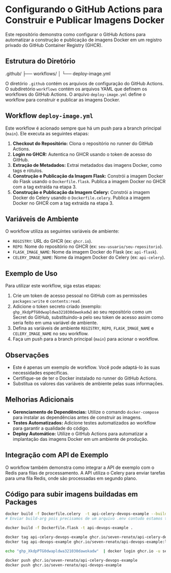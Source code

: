 # Configurando o GitHub Actions para Construir e Publicar Imagens Docker

Este repositório demonstra como configurar o GitHub Actions para automatizar a construção e publicação de imagens Docker em um registro privado do GitHub Container Registry (GHCR).

## Estrutura do Diretório

.github/
├── workflows/
│   └── deploy-image.yml


O diretório `.github` contém os arquivos de configuração do GitHub Actions. O subdiretório `workflows` contém os arquivos YAML que definem os workflows do GitHub Actions. O arquivo `deploy-image.yml` define o workflow para construir e publicar as imagens Docker.

## Workflow `deploy-image.yml`

Este workflow é acionado sempre que há um push para a branch principal (`main`). Ele executa as seguintes etapas:

1. **Checkout do Repositório:** Clona o repositório no runner do GitHub Actions.
2. **Login no GHCR:** Autentica no GHCR usando o token de acesso do GitHub.
3. **Extração de Metadados:** Extrai metadados das imagens Docker, como tags e rótulos.
4. **Construção e Publicação da Imagem Flask:** Constrói a imagem Docker do Flask usando o `Dockerfile.flask`. Publica a imagem Docker no GHCR com a tag extraída na etapa 3.
5. **Construção e Publicação da Imagem Celery:** Constrói a imagem Docker do Celery usando o `Dockerfile.celery`. Publica a imagem Docker no GHCR com a tag extraída na etapa 3.

## Variáveis de Ambiente

O workflow utiliza as seguintes variáveis de ambiente:

- `REGISTRY`: URL do GHCR (ex: `ghcr.io`).
- `REPO`: Nome do repositório no GHCR (ex: `seu-usuario/seu-repositorio`).
- `FLASK_IMAGE_NAME`: Nome da imagem Docker do Flask (ex: `api-flask`).
- `CELERY_IMAGE_NAME`: Nome da imagem Docker do Celery (ex: `api-celery`).

## Exemplo de Uso

Para utilizar este workflow, siga estas etapas:

1. Crie um token de acesso pessoal no GitHub com as permissões `packages:write` e `contents:read`.
2. Adicione o token secreto criado (exemplo: `ghp_XkdpPTG0dwapldwa321030dawokadw`) ao seu repositório como um Secret do GitHub, substituindo-a pelo seu token de acesso assim como seria feito em uma variável de ambiente.
3. Defina as variáveis de ambiente `REGISTRY`, `REPO`, `FLASK_IMAGE_NAME` e `CELERY_IMAGE_NAME` no seu workflow.
4. Faça um push para a branch principal (`main`) para acionar o workflow.

## Observações

- Este é apenas um exemplo de workflow. Você pode adaptá-lo às suas necessidades específicas.
- Certifique-se de ter o Docker instalado no runner do GitHub Actions.
- Substitua os valores das variáveis de ambiente pelas suas informações.

## Melhorias Adicionais

- **Gerenciamento de Dependências:** Utilize o comando `docker-compose` para instalar as dependências antes de construir as imagens.
- **Testes Automatizados:** Adicione testes automatizados ao workflow para garantir a qualidade do código.
- **Deploy Automático:** Utilize o GitHub Actions para automatizar a implantação das imagens Docker em um ambiente de produção.

## Integração com API de Exemplo

O workflow também demonstra como integrar a API de exemplo com o Redis para filas de processamento. A API utiliza o Celery para enviar tarefas para uma fila Redis, onde são processadas em segundo plano.

## Código para subir imagens buildadas em Packages

```bash
docker build -f Dockerfile.celery  -t api-celery-devops-example --build-arg DATABASE_URL=postgresql://user:hashdb.com/github-actions .
# Enviar build-arg pois precisamos de um arquivo .env contudo estamos tratando com Dockerfile

docker build -f Dockerfile.flask -t api-devops-example .

docker tag api-celery-devops-example ghcr.io/seven-renato/api-celery-devops-example:latest # Dando uma tag com o intuito de...
docker tag api-devops-example ghcr.io/seven-renato/api-devops-example:latest

echo "ghp_XkdpPTG0dwapldwa321030dawokadw"  | docker login ghcr.io -u seven-renato --password-stdin # Conectar ao ghcr para fazer o push no container lembrar de colocar permissão para criação de packages e remoção na chave

docker push ghcr.io/seven-renato/api-celery-devops-example
docker push ghcr.io/seven-renato/api-devops-example
```




